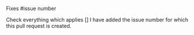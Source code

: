Fixes #issue number

Check everything which applies
[] I have added the issue number for which this pull request is created.
